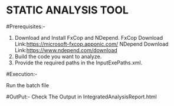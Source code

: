 # STATIC ANALYSIS TOOL

#Prerequisites:-
1. Download and Install FxCop and NDepend.
   FxCop Download Link:https://microsoft-fxcop.apponic.com/
   NDepend Download Link:https://www.ndepend.com/download
2. Build the code you want to analyze.
3. Provide the required paths in the InputExePaths.xml.
 
#Execution:-

Run the batch file

#OutPut:-
Check The Output in IntegratedAnalysisReport.html